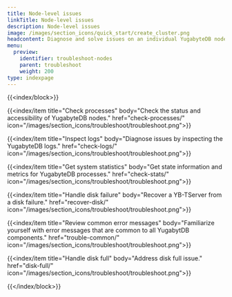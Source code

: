 ```yaml
---
title: Node-level issues
linkTitle: Node-level issues
description: Node-level issues
image: /images/section_icons/quick_start/create_cluster.png
headcontent: Diagnose and solve issues on an individual YugabyteDB node.
menu:
  preview:
    identifier: troubleshoot-nodes
    parent: troubleshoot
    weight: 200
type: indexpage
---
```


{{<index/block>}}

  {{<index/item
    title="Check processes"
    body="Check the status and accessibility of YugabyteDB nodes."
    href="check-processes/"
    icon="/images/section_icons/troubleshoot/troubleshoot.png">}}

  {{<index/item
    title="Inspect logs"
    body="Diagnose issues by inspecting the YugabyteDB logs."
    href="check-logs/"
    icon="/images/section_icons/troubleshoot/troubleshoot.png">}}

   {{<index/item
    title="Get system statistics"
    body="Get state information and metrics for YugabyteDB processes."
    href="check-stats/"
    icon="/images/section_icons/troubleshoot/troubleshoot.png">}}

   {{<index/item
    title="Handle disk failure"
    body="Recover a YB-TServer from a disk failure."
    href="recover-disk/"
    icon="/images/section_icons/troubleshoot/troubleshoot.png">}}

   {{<index/item
    title="Review common error messages"
    body="Familiarize yourself with error messages that are common to all YugabytDB components."
    href="trouble-common/"
    icon="/images/section_icons/troubleshoot/troubleshoot.png">}}

   {{<index/item
    title="Handle disk full"
    body="Address disk full issue."
    href="disk-full/"
    icon="/images/section_icons/troubleshoot/troubleshoot.png">}}

{{</index/block>}}
